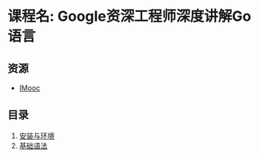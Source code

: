 # 课程名: Google资深工程师深度讲解Go语言

## 资源
- [IMooc](https://coding.imooc.com/class/180.html)

## 目录
1. [安装与环境](https://github.com/SublimeCT/note/blob/master/Go/IMooc_docs/env.md)
2. [基础语法](https://github.com/SublimeCT/note/blob/master/Go/IMooc_docs/syntax.md)